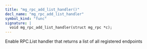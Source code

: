 ```yaml
---
title: "mg_rpc_add_list_handler()"
decl_name: "mg_rpc_add_list_handler"
symbol_kind: "func"
signature: |
  void mg_rpc_add_list_handler(struct mg_rpc *c);
---
```


Enable RPC.List handler that returns a list of all registered endpoints 

